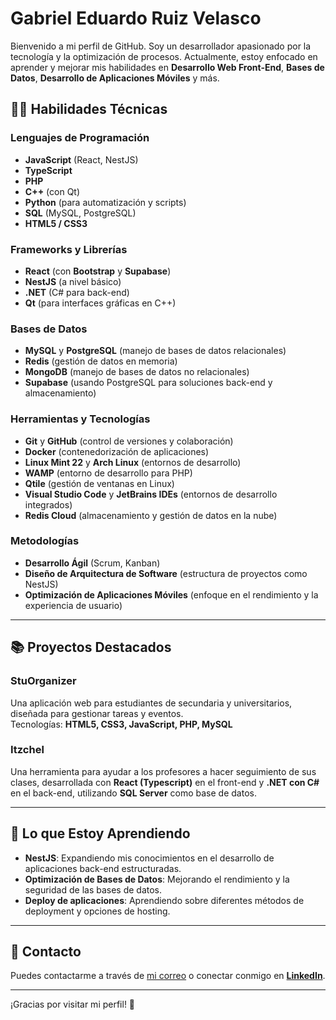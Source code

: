 # Gabriel Eduardo Ruiz Velasco

Bienvenido a mi perfil de GitHub. Soy un desarrollador apasionado por la tecnología y la optimización de procesos. Actualmente, estoy enfocado en aprender y mejorar mis habilidades en **Desarrollo Web Front-End**, **Bases de Datos**, **Desarrollo de Aplicaciones Móviles** y más.

## 🧑‍💻 **Habilidades Técnicas**

### **Lenguajes de Programación**
- **JavaScript** (React, NestJS)
- **TypeScript**
- **PHP**
- **C++** (con Qt)
- **Python** (para automatización y scripts)
- **SQL** (MySQL, PostgreSQL)
- **HTML5 / CSS3**

### **Frameworks y Librerías**
- **React** (con **Bootstrap** y **Supabase**)
- **NestJS** (a nivel básico)
- **.NET** (C# para back-end)
- **Qt** (para interfaces gráficas en C++)

### **Bases de Datos**
- **MySQL** y **PostgreSQL** (manejo de bases de datos relacionales)
- **Redis** (gestión de datos en memoria)
- **MongoDB** (manejo de bases de datos no relacionales)
- **Supabase** (usando PostgreSQL para soluciones back-end y almacenamiento)

### **Herramientas y Tecnologías**
- **Git** y **GitHub** (control de versiones y colaboración)
- **Docker** (contenedorización de aplicaciones)
- **Linux Mint 22** y **Arch Linux** (entornos de desarrollo)
- **WAMP** (entorno de desarrollo para PHP)
- **Qtile** (gestión de ventanas en Linux)
- **Visual Studio Code** y **JetBrains IDEs** (entornos de desarrollo integrados)
- **Redis Cloud** (almacenamiento y gestión de datos en la nube)

### **Metodologías**
- **Desarrollo Ágil** (Scrum, Kanban)
- **Diseño de Arquitectura de Software** (estructura de proyectos como NestJS)
- **Optimización de Aplicaciones Móviles** (enfoque en el rendimiento y la experiencia de usuario)

---

## 📚 **Proyectos Destacados**

### **StuOrganizer**  
Una aplicación web para estudiantes de secundaria y universitarios, diseñada para gestionar tareas y eventos.  
Tecnologías: **HTML5, CSS3, JavaScript, PHP, MySQL**

### **Itzchel**  
Una herramienta para ayudar a los profesores a hacer seguimiento de sus clases, desarrollada con **React (Typescript)** en el front-end y **.NET con C#** en el back-end, utilizando **SQL Server** como base de datos.

---

## 🌱 **Lo que Estoy Aprendiendo**

- **NestJS**: Expandiendo mis conocimientos en el desarrollo de aplicaciones back-end estructuradas.
- **Optimización de Bases de Datos**: Mejorando el rendimiento y la seguridad de las bases de datos.
- **Deploy de aplicaciones**: Aprendiendo sobre diferentes métodos de deployment y opciones de hosting.

---

## 📧 **Contacto**

Puedes contactarme a través de [mi correo](mailto:tuemail@example.com) o conectar conmigo en **[LinkedIn](https://www.linkedin.com/in/gabrielruizvelasco)**.

---

¡Gracias por visitar mi perfil! 🎉


